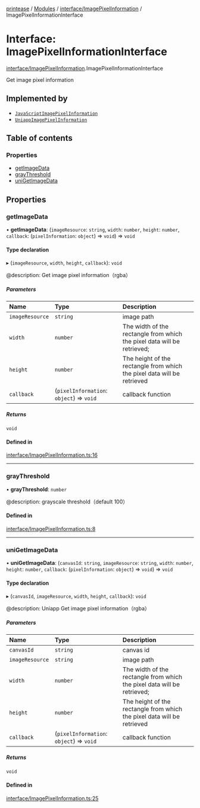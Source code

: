 [printease](../README.md) / [Modules](../modules.md) / [interface/ImagePixelInformation](../modules/interface_ImagePixelInformation.md) / ImagePixelInformationInterface

# Interface: ImagePixelInformationInterface

[interface/ImagePixelInformation](../modules/interface_ImagePixelInformation.md).ImagePixelInformationInterface

Get image pixel information

## Implemented by

- [`JavaScriptImagePixelInformation`](../classes/components_imagePixelInformation.JavaScriptImagePixelInformation.md)
- [`UniappImagePixelInformation`](../classes/components_imagePixelInformation.UniappImagePixelInformation.md)

## Table of contents

### Properties

- [getImageData](interface_ImagePixelInformation.ImagePixelInformationInterface.md#getimagedata)
- [grayThreshold](interface_ImagePixelInformation.ImagePixelInformationInterface.md#graythreshold)
- [uniGetImageData](interface_ImagePixelInformation.ImagePixelInformationInterface.md#unigetimagedata)

## Properties

### getImageData

• **getImageData**: (`imageResource`: `string`, `width`: `number`, `height`: `number`, `callback`: (`pixelInformation`: `object`) => `void`) => `void`

#### Type declaration

▸ (`imageResource`, `width`, `height`, `callback`): `void`

@description: Get image pixel information（rgba）

##### Parameters

| Name | Type | Description |
| :------ | :------ | :------ |
| `imageResource` | `string` | image path |
| `width` | `number` | The width of the rectangle from which the pixel data will be retrieved; |
| `height` | `number` | The height of the rectangle from which the pixel data will be retrieved |
| `callback` | (`pixelInformation`: `object`) => `void` | callback function |

##### Returns

`void`

#### Defined in

[interface/ImagePixelInformation.ts:16](https://github.com/Liu-Jinshuai/printease/blob/b564588/src/interface/ImagePixelInformation.ts#L16)

___

### grayThreshold

• **grayThreshold**: `number`

@description: grayscale threshold（default 100）

#### Defined in

[interface/ImagePixelInformation.ts:8](https://github.com/Liu-Jinshuai/printease/blob/b564588/src/interface/ImagePixelInformation.ts#L8)

___

### uniGetImageData

• **uniGetImageData**: (`canvasId`: `string`, `imageResource`: `string`, `width`: `number`, `height`: `number`, `callback`: (`pixelInformation`: `object`) => `void`) => `void`

#### Type declaration

▸ (`canvasId`, `imageResource`, `width`, `height`, `callback`): `void`

@description: Uniapp Get image pixel information（rgba）

##### Parameters

| Name | Type | Description |
| :------ | :------ | :------ |
| `canvasId` | `string` | canvas id |
| `imageResource` | `string` | image path |
| `width` | `number` | The width of the rectangle from which the pixel data will be retrieved; |
| `height` | `number` | The height of the rectangle from which the pixel data will be retrieved |
| `callback` | (`pixelInformation`: `object`) => `void` | callback function |

##### Returns

`void`

#### Defined in

[interface/ImagePixelInformation.ts:25](https://github.com/Liu-Jinshuai/printease/blob/b564588/src/interface/ImagePixelInformation.ts#L25)
